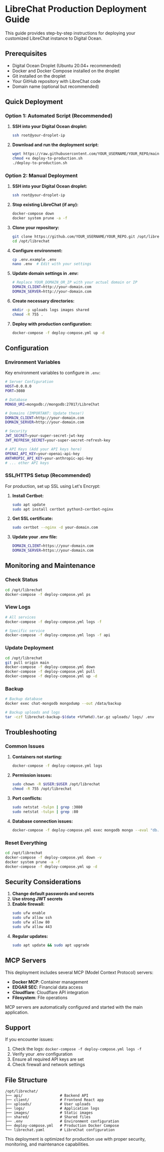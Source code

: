 # LibreChat Production Deployment Guide

This guide provides step-by-step instructions for deploying your customized LibreChat instance to Digital Ocean.

## Prerequisites

- Digital Ocean Droplet (Ubuntu 20.04+ recommended)
- Docker and Docker Compose installed on the droplet
- Git installed on the droplet
- Your GitHub repository with LibreChat code
- Domain name (optional but recommended)

## Quick Deployment

### Option 1: Automated Script (Recommended)

1. **SSH into your Digital Ocean droplet:**
   ```bash
   ssh root@your-droplet-ip
   ```

2. **Download and run the deployment script:**
   ```bash
   wget https://raw.githubusercontent.com/YOUR_USERNAME/YOUR_REPO/main/deploy-to-production.sh
   chmod +x deploy-to-production.sh
   ./deploy-to-production.sh
   ```

### Option 2: Manual Deployment

1. **SSH into your Digital Ocean droplet:**
   ```bash
   ssh root@your-droplet-ip
   ```

2. **Stop existing LibreChat (if any):**
   ```bash
   docker-compose down
   docker system prune -a -f
   ```

3. **Clone your repository:**
   ```bash
   git clone https://github.com/YOUR_USERNAME/YOUR_REPO.git /opt/librechat
   cd /opt/librechat
   ```

4. **Configure environment:**
   ```bash
   cp .env.example .env
   nano .env  # Edit with your settings
   ```

5. **Update domain settings in .env:**
   ```bash
   # Replace YOUR_DOMAIN_OR_IP with your actual domain or IP
   DOMAIN_CLIENT=http://your-domain.com
   DOMAIN_SERVER=http://your-domain.com
   ```

6. **Create necessary directories:**
   ```bash
   mkdir -p uploads logs images shared
   chmod -R 755 .
   ```

7. **Deploy with production configuration:**
   ```bash
   docker-compose -f deploy-compose.yml up -d
   ```

## Configuration

### Environment Variables

Key environment variables to configure in `.env`:

```bash
# Server Configuration
HOST=0.0.0.0
PORT=3080

# Database
MONGO_URI=mongodb://mongodb:27017/LibreChat

# Domains (IMPORTANT: Update these!)
DOMAIN_CLIENT=http://your-domain.com
DOMAIN_SERVER=http://your-domain.com

# Security
JWT_SECRET=your-super-secret-jwt-key
JWT_REFRESH_SECRET=your-super-secret-refresh-key

# API Keys (Add your API keys here)
OPENAI_API_KEY=your-openai-api-key
ANTHROPIC_API_KEY=your-anthropic-api-key
# ... other API keys
```

### SSL/HTTPS Setup (Recommended)

For production, set up SSL using Let's Encrypt:

1. **Install Certbot:**
   ```bash
   sudo apt update
   sudo apt install certbot python3-certbot-nginx
   ```

2. **Get SSL certificate:**
   ```bash
   sudo certbot --nginx -d your-domain.com
   ```

3. **Update your .env file:**
   ```bash
   DOMAIN_CLIENT=https://your-domain.com
   DOMAIN_SERVER=https://your-domain.com
   ```

## Monitoring and Maintenance

### Check Status
```bash
cd /opt/librechat
docker-compose -f deploy-compose.yml ps
```

### View Logs
```bash
# All services
docker-compose -f deploy-compose.yml logs -f

# Specific service
docker-compose -f deploy-compose.yml logs -f api
```

### Update Deployment
```bash
cd /opt/librechat
git pull origin main
docker-compose -f deploy-compose.yml down
docker-compose -f deploy-compose.yml pull
docker-compose -f deploy-compose.yml up -d
```

### Backup
```bash
# Backup database
docker exec chat-mongodb mongodump --out /data/backup

# Backup uploads and logs
tar -czf librechat-backup-$(date +%Y%m%d).tar.gz uploads/ logs/ .env
```

## Troubleshooting

### Common Issues

1. **Containers not starting:**
   ```bash
   docker-compose -f deploy-compose.yml logs
   ```

2. **Permission issues:**
   ```bash
   sudo chown -R $USER:$USER /opt/librechat
   chmod -R 755 /opt/librechat
   ```

3. **Port conflicts:**
   ```bash
   sudo netstat -tulpn | grep :3080
   sudo netstat -tulpn | grep :80
   ```

4. **Database connection issues:**
   ```bash
   docker-compose -f deploy-compose.yml exec mongodb mongo --eval "db.stats()"
   ```

### Reset Everything
```bash
cd /opt/librechat
docker-compose -f deploy-compose.yml down -v
docker system prune -a -f
docker-compose -f deploy-compose.yml up -d
```

## Security Considerations

1. **Change default passwords and secrets**
2. **Use strong JWT secrets**
3. **Enable firewall:**
   ```bash
   sudo ufw enable
   sudo ufw allow ssh
   sudo ufw allow 80
   sudo ufw allow 443
   ```
4. **Regular updates:**
   ```bash
   sudo apt update && sudo apt upgrade
   ```

## MCP Servers

This deployment includes several MCP (Model Context Protocol) servers:

- **Docker MCP**: Container management
- **EDGAR SEC**: Financial data access
- **Cloudflare**: Cloudflare API integration
- **Filesystem**: File operations

MCP servers are automatically configured and started with the main application.

## Support

If you encounter issues:

1. Check the logs: `docker-compose -f deploy-compose.yml logs -f`
2. Verify your .env configuration
3. Ensure all required API keys are set
4. Check firewall and network settings

## File Structure

```
/opt/librechat/
├── api/                 # Backend API
├── client/              # Frontend React app
├── uploads/             # User uploads
├── logs/                # Application logs
├── images/              # Static images
├── shared/              # Shared files
├── .env                 # Environment configuration
├── deploy-compose.yml   # Production Docker Compose
└── librechat.yaml       # LibreChat configuration
```

This deployment is optimized for production use with proper security, monitoring, and maintenance capabilities.